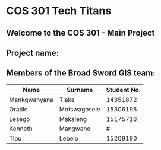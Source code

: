 # COS 301 Tech Titans

## Welcome to the COS 301 - Main Project

## Project name: #

## Members of the Broad Sword GIS team:

Name | Surname | Student No.
---- | ------- | -----------
Mankgwanyane | Tlaka | 14351872
Oratile | Motswagosele | 15306195
Lesego | Makaleng | 15175716
Kenneth | Mangwane | #
Tlou | Lebelo | 15209190

